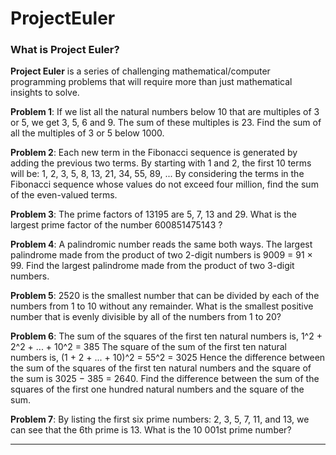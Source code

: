# ProjectEuler
### What is Project Euler?
**Project Euler** is a series of challenging mathematical/computer programming problems that will require more than just mathematical insights to solve.

**Problem 1**: If we list all the natural numbers below 10 that are multiples of 3 or 5, we get 3, 5, 6 and 9. The sum of these multiples is 23. Find the sum of all the multiples of 3 or 5 below 1000.

**Problem 2**: Each new term in the Fibonacci sequence is generated by adding the previous two terms. By starting with 1 and 2, the first 10 terms will be:
                                              1, 2, 3, 5, 8, 13, 21, 34, 55, 89, ...
By considering the terms in the Fibonacci sequence whose values do not exceed four million, find the sum of the even-valued terms. 

**Problem 3**: The prime factors of 13195 are 5, 7, 13 and 29.
What is the largest prime factor of the number 600851475143 ?

**Problem 4**: A palindromic number reads the same both ways. The largest palindrome made from the product of two 2-digit numbers is        9009 = 91 × 99.
Find the largest palindrome made from the product of two 3-digit numbers.

**Problem 5**: 2520 is the smallest number that can be divided by each of the numbers from 1 to 10 without any remainder.
What is the smallest positive number that is evenly divisible by all of the numbers from 1 to 20?

**Problem 6**: The sum of the squares of the first ten natural numbers is,
1^2 + 2^2 + ... + 10^2 = 385
The square of the sum of the first ten natural numbers is,
(1 + 2 + ... + 10)^2 = 55^2 = 3025
Hence the difference between the sum of the squares of the first ten natural numbers and the square of the sum is 3025 − 385 = 2640.
Find the difference between the sum of the squares of the first one hundred natural numbers and the square of the sum.

**Problem 7**: By listing the first six prime numbers: 2, 3, 5, 7, 11, and 13, we can see that the 6th prime is 13. What is the 10 001st prime number?

---
